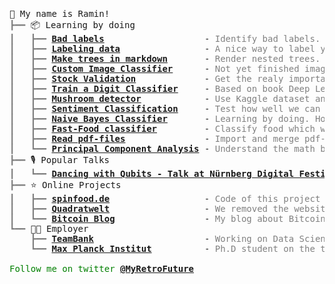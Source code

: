 <pre>
<pre style="font-family:Menlo,'DejaVu Sans Mono',consolas,'Courier New',monospace">🙂 My name is Ramin!
<span style="color: #808080; text-decoration-color: #808080">┣━━ </span>📦 Learning by doing 
<span style="color: #808080; text-decoration-color: #808080">┃   ┣━━ </span><span style="font-weight: bold"><a href="https://colab.research.google.com/drive/1P6tbmUbgPaMb7pTlFiAJxi2mevW7zXZx">Bad labels</a></span>                   - <span style="color: #808080; text-decoration-color: #808080">Identify bad labels.</span>
<span style="color: #808080; text-decoration-color: #808080">┃   ┣━━ </span><span style="font-weight: bold"><a href="https://colab.research.google.com/drive/1_73P2HIUujZdSmAuTfOtpIamURsGfeZh">Labeling data</a></span>                - <span style="color: #808080; text-decoration-color: #808080">A nice way to label your data.</span>
<span style="color: #808080; text-decoration-color: #808080">┃   ┣━━ </span><span style="font-weight: bold"><a href="https://colab.research.google.com/drive/113N_k4t98jE9i4WRNFY9sVIm7dDKVc_e#scrollTo=jvurQrAK8Hog">Make trees in markdown</a></span>       - <span style="color: #808080; text-decoration-color: #808080">Render nested trees.</span>
<span style="color: #808080; text-decoration-color: #808080">┃   ┣━━ </span><span style="font-weight: bold"><a href="https://github.com/RaminParker/Custom_Image_Classifier">Custom Image Classifier</a></span>      - <span style="color: #808080; text-decoration-color: #808080">Not yet finished image classifier.</span>
<span style="color: #808080; text-decoration-color: #808080">┃   ┣━━ </span><span style="font-weight: bold"><a href="https://colab.research.google.com/drive/1Pb34YE2nswlHoRdQ9KwB2SfchiLBhIQA">Stock Validation</a></span>             - <span style="color: #808080; text-decoration-color: #808080">Get the realy important stock infos from Yahoo finance.</span>
<span style="color: #808080; text-decoration-color: #808080">┃   ┣━━ </span><span style="font-weight: bold"><a href="https://colab.research.google.com/drive/1KbmCzuvamWShio24V3SIuOiejK3K0cXo">Train a Digit Classifier</a></span>     - <span style="color: #808080; text-decoration-color: #808080">Based on book Deep Learning with Fastai and Pytorch.</span>
<span style="color: #808080; text-decoration-color: #808080">┃   ┣━━ </span><span style="font-weight: bold"><a href="https://colab.research.google.com/drive/1qo03bkpLhaLebURAXJys3oCiOK9j1oLE">Mushroom detector</a></span>            - <span style="color: #808080; text-decoration-color: #808080">Use Kaggle dataset and build a lightweight mushroom detector.</span>
<span style="color: #808080; text-decoration-color: #808080">┃   ┣━━ </span><span style="font-weight: bold"><a href="https://colab.research.google.com/drive/108yqk7lhifxEeAO76p3uEjhbrVzOSKZy">Sentiment Classification</a></span>     - <span style="color: #808080; text-decoration-color: #808080">Test how well we can use Naive Bayes to for sentiment analysis.</span>
<span style="color: #808080; text-decoration-color: #808080">┃   ┣━━ </span><span style="font-weight: bold"><a href="https://colab.research.google.com/drive/1xPIsj6o9Z8yBQWpM8pheGS27-nl9LQOe#scrollTo=6Oc6Dxi7drwj">Naive Bayes Classifier</a></span>       - <span style="color: #808080; text-decoration-color: #808080">Learning by doing. How does Naive Bayes work?</span>
<span style="color: #808080; text-decoration-color: #808080">┃   ┣━━ </span><span style="font-weight: bold"><a href="https://colab.research.google.com/drive/1zwM_2bK5E6-oRurxX-vYip3fr5UXGrDV#scrollTo=yPHS2GBGdDxd">Fast-Food classifier</a></span>         - <span style="color: #808080; text-decoration-color: #808080">Classify food which was cooked by our Spinfood customers.</span>
<span style="color: #808080; text-decoration-color: #808080">┃   ┣━━ </span><span style="font-weight: bold"><a href="https://colab.research.google.com/drive/1CXnAHBhzh50YPsy7wqJcoMZ59BhWNMjf">Read pdf-files</a></span>               - <span style="color: #808080; text-decoration-color: #808080">Import and merge pdf-files and extract text out of it.</span>
<span style="color: #808080; text-decoration-color: #808080">┃   ┗━━ </span><span style="font-weight: bold"><a href="https://colab.research.google.com/drive/1xFLqf5iBcXOdBQibBpu5ebOaHo6LKhdR#scrollTo=QdUaq6kCJckn">Principal Component Analysis</a></span> - <span style="color: #808080; text-decoration-color: #808080">Understand the math behind PCA.</span>
<span style="color: #808080; text-decoration-color: #808080">┣━━ </span>🎙️ Popular Talks
<span style="color: #808080; text-decoration-color: #808080">┃   ┗━━ </span><span style="font-weight: bold"><a href="https://en-gb.facebook.com/TeamBankAG/videos/n%C3%BCrnberg-digital-festival-2020/396917048079997/">Dancing with Qubits - Talk at Nürnberg Digital Festival 2020.</a></span>
<span style="color: #808080; text-decoration-color: #808080">┣━━ </span>⭐ Online Projects
<span style="color: #808080; text-decoration-color: #808080">┃   ┣━━ </span><span style="font-weight: bold"><a href="https://www.spinfood.de/">spinfood.de</a></span>                  - <span style="color: #808080; text-decoration-color: #808080">Code of this project is in a private repository!</span>
<span style="color: #808080; text-decoration-color: #808080">┃   ┣━━ </span><span style="font-weight: bold"><a href="https://www.passives-einkommen-aufbauen.com/mieten-und-bei-airbnb-vermieten/">Quadratwelt</a></span>                  - <span style="color: #808080; text-decoration-color: #808080">We removed the website. Only left is the linked article.</span>
<span style="color: #808080; text-decoration-color: #808080">┃   ┗━━ </span><span style="font-weight: bold"><a href="https://raminparker.github.io/blocktime/">Bitcoin Blog</a></span>                 - <span style="color: #808080; text-decoration-color: #808080">My blog about Bitcoin.</span>
<span style="color: #808080; text-decoration-color: #808080">┗━━ </span>👨‍💻 Employer
<span style="color: #808080; text-decoration-color: #808080">    ┣━━ </span><span style="font-weight: bold"><a href="https://www.teambank.de/">TeamBank</a></span>                     - <span style="color: #808080; text-decoration-color: #808080">Working on Data Science projects like chatbot, web scraping and classifications.</span>
<span style="color: #808080; text-decoration-color: #808080">    ┗━━ </span><span style="font-weight: bold"><a href="https://mpl.mpg.de/de/">Max Planck Institut</a></span>          - <span style="color: #808080; text-decoration-color: #808080">Ph.D student on the topic of twisted Photonic Crystal Fibres.</span>

<span style="color: #008000; text-decoration-color: #008000">Follow me on twitter </span><span style="color: #008000; text-decoration-color: #008000; font-weight: bold"><a href="https://twitter.com/MyRetroFuture">@MyRetroFuture</a></span>
</pre>
</pre>
